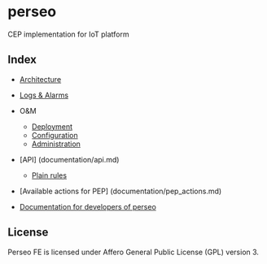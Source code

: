 # perseo

CEP implementation for IoT platform

## Index

* [Architecture](documentation/architecture.md)
* [Logs & Alarms](documentation/logs.md)
* O&M
	* [Deployment](documentation/deployment.md)
	* [Configuration](documentation/configuration.md)
	* [Administration](documentation/admin.md)

* [API] (documentation/api.md)
	* [Plain rules](documentation/plain_rules.md)
* [Available actions for PEP] (documentation/pep_actions.md)
* [Documentation for developers of perseo](documentation/development.md)

## License

Perseo FE is licensed under Affero General Public License (GPL) version 3.
